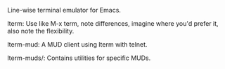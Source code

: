 Line-wise terminal emulator for Emacs.

lterm: Use like M-x term, note differences, imagine where you'd prefer
it, also note the flexibility.

lterm-mud: A MUD client using lterm with telnet.

lterm-muds/: Contains utilities for specific MUDs.
